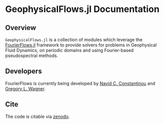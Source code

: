# GeophysicalFlows.jl Documentation

## Overview

`GeophysicalFlows.jl` is a collection of modules which leverage the 
[FourierFlows.jl](https://github.com/FourierFlows/FourierFlows.jl) framework to provide
solvers for problems in Geophysical Fluid Dynamics, on periodic domains and using Fourier-based pseudospectral methods.

## Developers

FourierFlows is currently being developed by [Navid C. Constantinou](http://www.navidconstantinou.com) and [Gregory L. Wagner](https://glwagner.github.io).

## Cite

The code is citable via [zenodo](https://doi.org/10.5281/zenodo.1463809).

